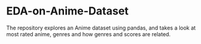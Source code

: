 # EDA-on-Anime-Dataset
The repository explores an Anime dataset using pandas, and takes a look at most rated anime, genres and how genres and scores are related.
